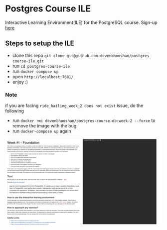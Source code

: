 # Postgres Course ILE
Interactive Learning Environment(ILE) for the PostgreSQL course. Sign-up [here](https://devenbhooshan.ck.page/e41b961998)

## Steps to setup the ILE

- clone this repo `git clone git@github.com:devenbhooshan/postgres-course-ile.git`
- run `cd postgres-course-ile`
- run `docker-compose up`
- open `http://localhost:7681/`
- enjoy  :)

### Note
if you are facing `ride_hailing_week_2 does not exist` issue, do the following 
- run `docker rmi devenbhooshan/postgres-course-db:week-2 --force` to remove the image with the bug
- run `docker-compose up` again


![](ile.png)
